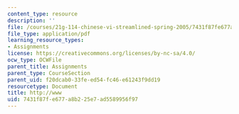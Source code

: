 ```yaml
---
content_type: resource
description: ''
file: /courses/21g-114-chinese-vi-streamlined-spring-2005/7431f87fe677a8b225e7ad5589956f97_MIT21G_114S05_4_04j.pdf
file_type: application/pdf
learning_resource_types:
- Assignments
license: https://creativecommons.org/licenses/by-nc-sa/4.0/
ocw_type: OCWFile
parent_title: Assignments
parent_type: CourseSection
parent_uid: f20dcab0-33fe-ed54-fc46-e61243f9dd19
resourcetype: Document
title: http://www
uid: 7431f87f-e677-a8b2-25e7-ad5589956f97
---
```

